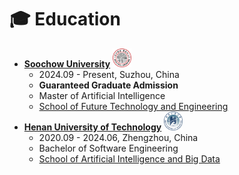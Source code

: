 # ‍🎓 Education
- [**Soochow University**](https://www.suda.edu.cn/) <img class="svg" src="./images/logo_soochow.svg" width="30pt">
  - 2024.09 - Present, Suzhou, China 
  - **Guaranteed Graduate Admission**
  - Master of Artificial Intelligence
  - [School of Future Technology and Engineering](https://future.suda.edu.cn/)
- [**Henan University of Technology**](https://www.haut.edu.cn/) <img class="svg" src="./images/logo_haut.svg" width="30pt">
  - 2020.09 - 2024.06, Zhengzhou, China
  - Bachelor of Software Engineering
  - [School of Artificial Intelligence and Big Data](https://aidata.haut.edu.cn/)